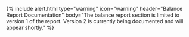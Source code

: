 {% include alert.html type="warning" icon="warning" header="Balance Report
Documentation" body="The balance report section is limited to version 1 of the
report. Version 2 is currently being documented and will appear shortly." %}
